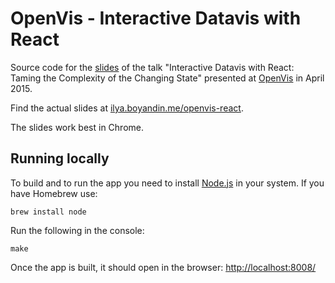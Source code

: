 # OpenVis - Interactive Datavis with React


Source code for the [slides](http://ilya.boyandin.me/openvis-react) of the talk "Interactive Datavis with React: Taming the Complexity of the Changing State"
presented at [OpenVis](http://openvisconf.com) in April 2015.

Find the actual slides at [ilya.boyandin.me/openvis-react](http://ilya.boyandin.me/openvis-react).

The slides work best in Chrome.



## Running locally


To build and to run the app you need to install [Node.js](http://nodejs.org/) in your system.
If you have Homebrew use:

    brew install node

Run the following in the console:

    make

Once the app is built, it should open in the browser:
[http://localhost:8008/](http://localhost:8008/)
